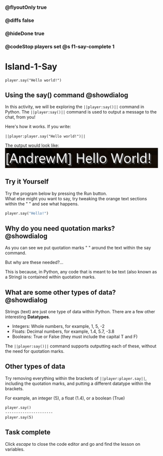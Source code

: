 ### @flyoutOnly true
### @diffs false
### @hideDone true
### @codeStop players set @s f1-say-complete 1


# Island-1-Say
```template
player.say("Hello world!")
```

## Using the say() command @showdialog

In this activity, we will be exploring the `||player:say()||` command in Python. The `||player:say()||` command is used to output a message to the chat, from you! 

Here's how it works. If you write:

`||player:player.say("Hello world!")||`

The output would look like:
![Say output](https://raw.githubusercontent.com/CausewayDigital/Minecraft-EE-MakeCode/refs/heads/master/tutorials/python-islands/island-1/standalone/say1.jpg)

## Try it Yourself
Try the program below by pressing the Run button.    
What else might you want to say, try tweaking the orange text sections within the " " and see what happens.
```python
player.say("Hello!")
```

## Why do you need quotation marks? @showdialog
As you can see we put quotation marks " " around the text within the say command.   

But why are these needed?...   

This is because, in Python, any code that is meant to be text (also known as a String) is contained within quotation marks.


## What are some other types of data? @showdialog

Strings (text) are just one type of data within Python. There are a few other interesting **Datatypes**.   
- Integers: Whole numbers, for example, 1, 5, -2
- Floats: Decimal numbers, for example, 1.4, 5.7, -3.8
- Booleans: True or False (they must include the capital T and F)

The `||player:say()||` command supports outputting each of these, without the need for quotation marks.

## Other types of data
Try removing everything within the brackets of `||player:player.say||`, including the quotation marks, and putting a different datatype within the brackets.

For example, an integer (5), a float (1.4), or a boolean (True)

```diffpython
player.say()
----------------------
player.say(5)
```

## Task complete
Click *escape* to close the code editor and go and find the lesson on variables. 
